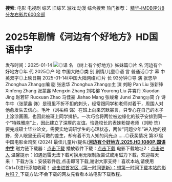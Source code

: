 **搜索:** 电影 电视剧 综艺 旧综艺 游戏 动漫 综合搜索 热门推荐： [精华-IMDB评分8分左右影片600余部](https://www.dytt8.com/html/gndy/jddy/20160320/50510.html)
# 2025年剧情《河边有个好地方》HD国语中字
发布时间：2025-01-14 
![](https://img9.doubanio.com/view/photo/l_ratio_poster/public/p2898368372.jpg)◎译 名 《树上有个好地方》姊妹篇◎片 名 河边有个好地方◎年 代 2025◎产 地 中国大陆◎类 别 剧情/儿童◎语 言 普通话◎字 幕 中英双字◎上映日期 2025-01-14(中国大陆网络)◎片 长 93分钟◎导 演 张忠华 Zhonghua Zhang◎编 剧 张忠华 Zhonghua Zhang◎主 演 刘盼 Pan Liu 张新锋 Xinfeng Zhang 张蒙鑫 Mengxin Zhang 刘祐榕 Yourong Liu 井霄丹 Xiaodan Jing 赵若轩 Ruoxuan Zhao 马佳豪 Jiahao Mang 张峻希 Junxi Zhang◎简 介 诗牛牛（张蒙鑫 饰）是班里不折不扣的刺头，经常跟同学和老师对着干，周围人对他愈发失去信心。毛叶（刘祐榕 饰）在班上向来沉默寡言，只专心在自己的本子上涂涂画画，也因此被班上同学排挤。一次巧合将两位被边缘化的孩子安排到同一个“特殊雅座”上，因此建立了深厚的友谊。恰逢校长的表妹粉提老师（刘盼 饰）要完成硕士毕业论文，需要实地调研学生的心理状态，两位“问题少年”进入她的视野，旁人眼里无药可救的差生，却有着不为人知的闪光点……◎获奖情况 第37届中国电影金鸡奖 (2024) 最佳儿童片(提名)[**河边有个好地方.2025.HD.1080P.国语中字**](magnet:?xt=urn:btih:d351b90711c6c0d964c4313786c112961b88d96c&dn=%e9%98%b3%e5%85%89%e7%94%b5%e5%bd%b1dygod.org.%e6%b2%b3%e8%be%b9%e6%9c%89%e4%b8%aa%e5%a5%bd%e5%9c%b0%e6%96%b9.2025.HD.1080P.%e5%9b%bd%e8%af%ad%e4%b8%ad%e5%ad%97.mkv&tr=udp%3a%2f%2ftracker.opentrackr.org%3a1337%2fannounce&tr=udp%3a%2f%2fexodus.desync.com%3a6969%2fannounce) 磁力链下载器：[点击下载](https://dygod.org/js/bt.htm "qBittorrent") 播放软件下载：[点击下载](https://dygod.org/js/player.htm "PotPlayer") 电影下载地址2：[点击进入](https://dygod.org/ "阳光电影") 温馨提示：如遇迅雷无法下载可换用无限制版尝试或用磁力下载，欢迎每天来！  下载方法：安装软件后,点击即可下载,谢谢大家支持！喜欢本站,请使用Ctrl+D进行添加收藏！ [点击进首发区（第一时间更新）：想第一时间下载本站的影片吗？ ](https://www.ygdy8.net/)下载方法:不会下载的网友先看看本站电影下载教程。